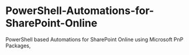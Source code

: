# PowerShell-Automations-for-SharePoint-Online
PowerShell based Automations for SharePoint Online using Microsoft PnP Packages,
